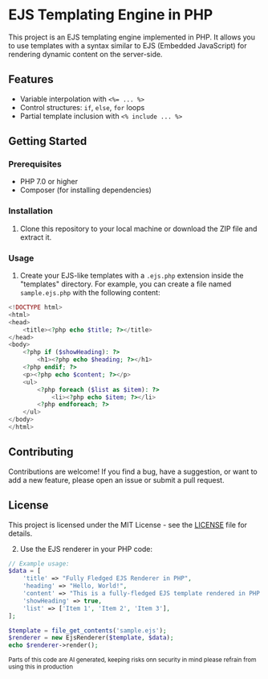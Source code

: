 # EJS Templating Engine in PHP

This project is an EJS templating engine implemented in PHP. It allows you to use templates with a syntax similar to EJS (Embedded JavaScript) for rendering dynamic content on the server-side.

## Features

- Variable interpolation with `<%= ... %>`
- Control structures: `if`, `else`, `for` loops
- Partial template inclusion with `<% include ... %>`

## Getting Started

### Prerequisites

- PHP 7.0 or higher
- Composer (for installing dependencies)

### Installation

1. Clone this repository to your local machine or download the ZIP file and extract it.


### Usage

1. Create your EJS-like templates with a `.ejs.php` extension inside the "templates" directory. For example, you can create a file named `sample.ejs.php` with the following content:

```php
<!DOCTYPE html>
<html>
<head>
    <title><?php echo $title; ?></title>
</head>
<body>
    <?php if ($showHeading): ?>
        <h1><?php echo $heading; ?></h1>
    <?php endif; ?>
    <p><?php echo $content; ?></p>
    <ul>
        <?php foreach ($list as $item): ?>
            <li><?php echo $item; ?></li>
        <?php endforeach; ?>
    </ul>
</body>
</html>
```


## Contributing

Contributions are welcome! If you find a bug, have a suggestion, or want to add a new feature, please open an issue or submit a pull request.

## License

This project is licensed under the MIT License - see the [LICENSE](LICENSE) file for details.

2. Use the EJS renderer in your PHP code:

```php
// Example usage:
$data = [
    'title' => "Fully Fledged EJS Renderer in PHP",
    'heading' => "Hello, World!",
    'content' => "This is a fully-fledged EJS template rendered in PHP.",
    'showHeading' => true,
    'list' => ['Item 1', 'Item 2', 'Item 3'],
];

$template = file_get_contents('sample.ejs');
$renderer = new EjsRenderer($template, $data);
echo $renderer->render();
```
<small>
    Parts of this code are AI generated, keeping risks onn security in mind please refrain from using this in production
</small>
